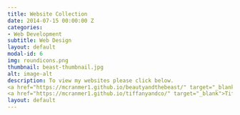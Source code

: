 ```yaml
---
title: Website Collection
date: 2014-07-15 00:00:00 Z
categories:
- Web Development
subtitle: Web Design
layout: default
modal-id: 6
img: roundicons.png
thumbnail: beast-thumbnail.jpg
alt: image-alt
description: To view my websites please click below.
<a href="https://mcranmer1.github.io/beautyandthebeast/" target="_blank">Beauty and the Beast Website</a> <br>
<a href="https://mcranmer1.github.io/tiffanyandco/" target="_blank">Tiffany and Co</a> <br>
layout: default
---
```


